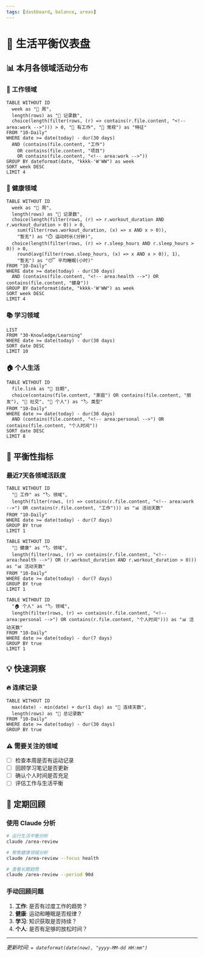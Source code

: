```yaml
---
tags: [dashboard, balance, areas]
---
```


# 🌟 生活平衡仪表盘

## 📊 本月各领域活动分布

### 💼 工作领域
```dataview
TABLE WITHOUT ID
  week as "📅 周",
  length(rows) as "📝 记录数",
  choice(length(filter(rows, (r) => contains(r.file.content, "<!-- area:work -->"))) > 0, "💼 有工作", "📝 常规") as "特征"
FROM "10-Daily"
WHERE date >= date(today) - dur(30 days)
  AND (contains(file.content, "工作") 
    OR contains(file.content, "项目")
    OR contains(file.content, "<!-- area:work -->"))
GROUP BY dateformat(date, "kkkk-'W'WW") as week
SORT week DESC
LIMIT 4
```

### 🏃 健康领域
```dataview
TABLE WITHOUT ID
  week as "📅 周",
  length(rows) as "📝 记录数",
  choice(length(filter(rows, (r) => r.workout_duration AND r.workout_duration > 0)) > 0, 
    sum(filter(rows.workout_duration, (x) => x AND x > 0)), 
    "暂无") as "⏱️ 运动时长(分钟)",
  choice(length(filter(rows, (r) => r.sleep_hours AND r.sleep_hours > 0)) > 0,
    round(avg(filter(rows.sleep_hours, (x) => x AND x > 0)), 1),
    "暂无") as "😴 平均睡眠(小时)"
FROM "10-Daily"
WHERE date >= date(today) - dur(30 days)
  AND (contains(file.content, "<!-- area:health -->") OR contains(file.content, "健身"))
GROUP BY dateformat(date, "kkkk-'W'WW") as week
SORT week DESC
LIMIT 4
```

### 📚 学习领域
```dataview
LIST
FROM "30-Knowledge/Learning"
WHERE date >= date(today) - dur(30 days)
SORT date DESC
LIMIT 10
```

### 🏠 个人生活
```dataview
TABLE WITHOUT ID
  file.link as "📅 日期",
  choice(contains(file.content, "家庭") OR contains(file.content, "朋友"), "👥 社交", "🎯 个人") as "🏷️ 类型"
FROM "10-Daily"
WHERE date >= date(today) - dur(30 days)
  AND (contains(file.content, "<!-- area:personal -->") OR contains(file.content, "个人时间"))
SORT date DESC
LIMIT 8
```

## 🎯 平衡性指标

### 最近7天各领域活跃度
```dataview
TABLE WITHOUT ID
  "💼 工作" as "🏷️ 领域",
  length(filter(rows, (r) => contains(r.file.content, "<!-- area:work -->") OR contains(r.file.content, "工作"))) as "📊 活动天数"
FROM "10-Daily"
WHERE date >= date(today) - dur(7 days)
GROUP BY true
LIMIT 1
```

```dataview
TABLE WITHOUT ID
  "🏃 健康" as "🏷️ 领域", 
  length(filter(rows, (r) => contains(r.file.content, "<!-- area:health -->") OR (r.workout_duration AND r.workout_duration > 0))) as "📊 活动天数"
FROM "10-Daily"
WHERE date >= date(today) - dur(7 days)
GROUP BY true
LIMIT 1
```

```dataview
TABLE WITHOUT ID
  "🏠 个人" as "🏷️ 领域",
  length(filter(rows, (r) => contains(r.file.content, "<!-- area:personal -->") OR contains(r.file.content, "个人时间"))) as "📊 活动天数"
FROM "10-Daily"
WHERE date >= date(today) - dur(7 days)
GROUP BY true
LIMIT 1
```

## 💡 快速洞察

### 🔥 连续记录
```dataview
TABLE WITHOUT ID
  max(date) - min(date) + dur(1 day) as "📅 连续天数",
  length(rows) as "📝 总记录数"
FROM "10-Daily"
WHERE date >= date(today) - dur(30 days)
GROUP BY true
```

### ⚠️ 需要关注的领域
- [ ] 检查本周是否有运动记录
- [ ] 回顾学习笔记是否更新
- [ ] 确认个人时间是否充足
- [ ] 评估工作与生活平衡

## 🔄 定期回顾

### 使用 Claude 分析
```bash
# 运行生活平衡分析
claude /area-review

# 聚焦健康领域分析
claude /area-review --focus health

# 查看长期趋势
claude /area-review --period 90d
```

### 手动回顾问题
1. **工作**: 是否有过度工作的趋势？
2. **健康**: 运动和睡眠是否规律？
3. **学习**: 知识获取是否持续？
4. **个人**: 是否有足够的放松时间？

---
*更新时间: `= dateformat(date(now), "yyyy-MM-dd HH:mm")`*